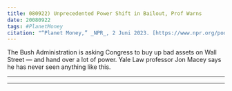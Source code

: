 ```yaml
---
title: 080922) Unprecedented Power Shift in Bailout, Prof Warns
date: 20080922
tags: #PlanetMoney
citation: "“Planet Money,” _NPR_, 2 Juni 2023. [https://www.npr.org/podcasts/510289/planet-money](https://www.npr.org/podcasts/510289/planet-money) (diakses 4 Juni 2023)."
---
```


The Bush Administration is asking Congress to buy up bad assets on Wall Street — and hand over a lot of power. Yale Law professor Jon Macey says he has never seen anything like this.

----

----

